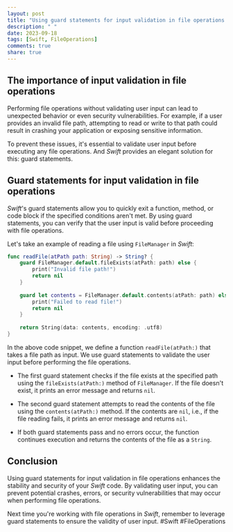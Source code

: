 ```yaml
---
layout: post
title: "Using guard statements for input validation in file operations in Swift"
description: " "
date: 2023-09-18
tags: [Swift, FileOperations]
comments: true
share: true
---
```


## The importance of input validation in file operations

Performing file operations without validating user input can lead to unexpected behavior or even security vulnerabilities. For example, if a user provides an invalid file path, attempting to read or write to that path could result in crashing your application or exposing sensitive information.

To prevent these issues, it's essential to validate user input before executing any file operations. And *Swift* provides an elegant solution for this: guard statements.

## Guard statements for input validation in file operations

*Swift*'s guard statements allow you to quickly exit a function, method, or code block if the specified conditions aren't met. By using guard statements, you can verify that the user input is valid before proceeding with file operations.

Let's take an example of reading a file using `FileManager` in *Swift*:

```swift
func readFile(atPath path: String) -> String? {
    guard FileManager.default.fileExists(atPath: path) else {
        print("Invalid file path!")
        return nil
    }
    
    guard let contents = FileManager.default.contents(atPath: path) else {
        print("Failed to read file!")
        return nil
    }
    
    return String(data: contents, encoding: .utf8)
}
```

In the above code snippet, we define a function `readFile(atPath:)` that takes a file path as input. We use guard statements to validate the user input before performing the file operations.

- The first guard statement checks if the file exists at the specified path using the `fileExists(atPath:)` method of `FileManager`. If the file doesn't exist, it prints an error message and returns `nil`.

- The second guard statement attempts to read the contents of the file using the `contents(atPath:)` method. If the contents are `nil`, i.e., if the file reading fails, it prints an error message and returns `nil`.

- If both guard statements pass and no errors occur, the function continues execution and returns the contents of the file as a `String`.

## Conclusion

Using guard statements for input validation in file operations enhances the stability and security of your *Swift* code. By validating user input, you can prevent potential crashes, errors, or security vulnerabilities that may occur when performing file operations.

Next time you're working with file operations in *Swift*, remember to leverage guard statements to ensure the validity of user input. #Swift #FileOperations